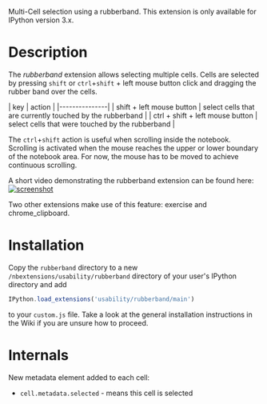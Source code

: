 Multi-Cell selection using a rubberband. This extension is only available for IPython version 3.x.

Description
===========
The *rubberband* extension allows selecting multiple cells. Cells are selected by pressing `shift` or `ctrl`+`shift` + left mouse button click and dragging the rubber band over the cells.

| key | action |
|---------------|
| shift + left mouse button | select cells that are currently touched by the rubberband |
| ctrl + shift + left mouse button | select cells that were touched by the rubberband |

The `ctrl`+`shift` action is useful when scrolling inside the notebook. Scrolling is activated when the mouse reaches the upper or lower boundary of the notebook area. For now, the mouse has to be moved to achieve continuous scrolling.

A short video demonstrating the rubberband extension can be found here:
[![screenshot](https://cloud.githubusercontent.com/assets/2445216/4668769/b6dd5b72-5567-11e4-9b55-558da6da027c.jpg)](http://youtu.be/TOPfWhqa3oI)


Two other extensions make use of this feature: exercise and chrome_clipboard.

Installation
============
Copy the `rubberband` directory to a new `/nbextensions/usability/rubberband` directory of your user's IPython directory and add
```javascript
IPython.load_extensions('usability/rubberband/main')
```
to your `custom.js` file. Take a look at the general installation instructions in the Wiki if you are unsure how to proceed.

Internals
=========

New metadata element added to each cell:
* `cell.metadata.selected` - means this cell is selected

